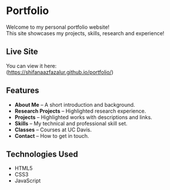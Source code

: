 # Portfolio

Welcome to my personal portfolio website!  
This site showcases my projects, skills, research and experience!

## Live Site
You can view it here:  
(https://shifanaazfazalur.github.io/portfolio/)

## Features
- **About Me** – A short introduction and background.
- **Research Projects** – Highlighted research experience.
- **Projects** – Highlighted works with descriptions and links.
- **Skills** – My technical and professional skill set.
- **Classes** – Courses at UC Davis.
- **Contact** – How to get in touch.

## Technologies Used
- HTML5
- CSS3
- JavaScript
